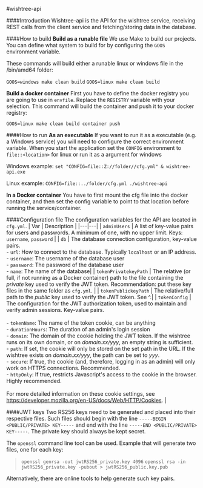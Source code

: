 #wishtree-api

####Introduction
Wishtree-api is the API for the wishtree service, receiving REST calls from the client service and fetching/storing data in the database. 

####How to build
**Build as a runable file**
We use Make to build our projects. You can define what system to build for by configuring the `GOOS` environment variable.

These commands will build either a runable linux or windows file in the /bin/amd64 folder:

`GOOS=windows make clean build`
`GOOS=linux make clean build`

**Build a docker container**
First you have to define the docker registry you are going to use in `envfile`. Replace the `REGISTRY` variable with your selection. This command will build the container and push it to your docker registry:

`GOOS=linux make clean build container push`

####How to run
**As an executable**
If you want to run it as a executable (e.g. a Windows service) you will need to configure the correct environment variable. When you start the application set the `CONFIG` environment to `file::<location>` for linux or run it as a argument for windows

Windows example: `set "CONFIG=file::Z://folder//cfg.yml" & wishtree-api.exe`

Linux example: `CONFIG=file::../folder/cfg.yml ./wishtree-api`

**In a Docker container**
You have to first mount the cfg file into the docker container, and then set the config variable to point to that location before running the service/container.


####Configuration file
The configuration variables for the API are located in `cfg.yml`.
| Var | Description |
|---|---|
| `adminUsers` | A list of key-value pairs for users and passwords. A minimum of one, with no upper limit. Keys: `username`, `password` |
| `db` | The database connection configuration, key-value pairs.<br>  - `url`: How to connect to the database. Typically `localhost` or an IP address.<br> - `username`: The username of the database user<br> - `password`: The password of the database user <br> - `name`: The name of the database|
| `tokenPrivatekeyPath` | The relative (or full, if not running as a Docker container) path to the file containing the *private* key used to verify the JWT token. Recommendation: put these key files in the same folder as `cfg.yml`. |
| `tokenPublickeyPath` | The relative/full path to the *public* key used to verify the JWT token. See ^.|
| `tokenConfig` | The configuration for the JWT authorization token, used to maintain and verify admin sessions. Key-value pairs.<br><br> - `tokenName`: The name of the token cookie, can be anything <br> - `durationHours`: The duration of an admin's login session <br> - `domain`: The domain of the cookie holding the JWT token. If the wishtree runs on its own domain, or on *domain.xx/yyy*, an empty string is sufficient. <br> - `path`: If set, the cookie will only be stored on the set path in the URL. If the wishtree exists on *domain.xx/yyy*, the path can be set to *yyy*. <br> - `secure`: If true, the cookie (and, therefore, logging in as an admin) will only work on HTTPS connections. Recommended. <br> - `httpOnly`: If true, restricts Javascript's access to the cookie in the browser. Highly recommended. <br><br> For more detailed information on these cookie settings, see https://developer.mozilla.org/en-US/docs/Web/HTTP/Cookies. |

####JWT keys
Two RS256 keys need to be generated and placed into their respective files. Such files should begin with the line `-----BEGIN <PUBLIC/PRIVATE> KEY-----` and end with the line `-----END <PUBLIC/PRIVATE> KEY-----`. The private key should always be kept secret.

The `openssl` command line tool can be used. Example that will generate two files, one for each key:
>`openssl genrsa -out jwtRS256_private.key 4096`
>`openssl rsa -in jwtRS256_private.key -pubout > jwtRS256_public.key.pub`

Alternatively, there are online tools to help generate such key pairs.
